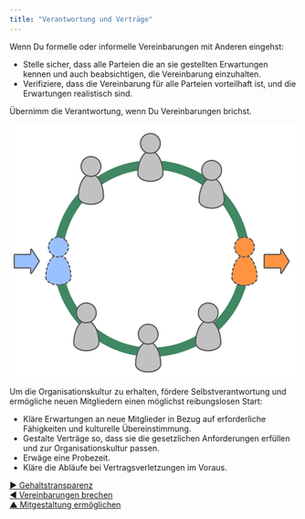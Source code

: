 ```yaml
---
title: "Verantwortung und Verträge"
---
```



Wenn Du formelle oder informelle Vereinbarungen mit Anderen eingehst:

- Stelle sicher, dass alle Parteien die an sie gestellten Erwartungen kennen und auch beabsichtigen, die Vereinbarung einzuhalten.
- Verifiziere, dass die Vereinbarung für alle Parteien vorteilhaft ist, und die Erwartungen realistisch sind.

Übernimm die Verantwortung, wenn Du Vereinbarungen brichst.



![right,fit](img/circle/enter-leave-circle.png)

Um die Organisationskultur zu erhalten, fördere Selbstverantwortung und ermögliche neuen Mitgliedern einen möglichst reibungslosen Start:

- Kläre Erwartungen an neue Mitglieder in Bezug auf erforderliche Fähigkeiten und kulturelle Übereinstimmung.
- Gestalte Verträge so, dass sie die gesetzlichen Anforderungen erfüllen und zur Organisationskultur passen.
- Erwäge eine Probezeit.
- Kläre die Abläufe bei Vertragsverletzungen im Voraus.

[&#9654; Gehaltstransparenz](transparent-salary.html)<br/>[&#9664; Vereinbarungen brechen](breaking-agreements.html)<br/>[&#9650; Mitgestaltung ermöglichen](enablers-of-co-creation.html)

